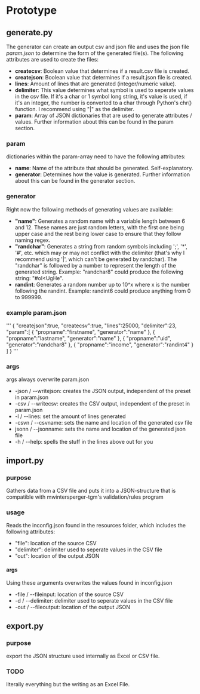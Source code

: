 # Prototype

## generate.py

The generator can create an output csv and json file and uses the json file *param.json* to determine the form of the generated file(s).
The following attributes are used to create the files:
- **createcsv**: Boolean value that determines if a result.csv file is created.
- **createjson**: Boolean value that determines if a result.json file is created.
- **lines**: Amount of lines that are generated (integer/numeric value).
- **delimiter**: This value determines what symbol is used to seperate values in the csv file. If it's a char or 1 symbol long string, it's value is used, if it's an integer, the number is converted to a char through Python's chr() function. I recommend using "|" as the delimiter.
- **param**: Array of JSON dictionaries that are used to generate attributes / values. Further information about this can be found in the param section.

### param

dictionaries within the param-array need to have the following attributes:
- **name**: Name of the attribute that should be generated. Self-explanatory.
- **generator**: Determines how the value is generated. Further information about this can be found in the generator section.

### generator

Right now the following methods of generating values are available:
- **"name"**: Generates a random name with a variable length between 6 and 12. These names are just random letters, with the first one being upper case and the rest being lower case to ensure that they follow naming regex.
- **"randchar"**: Generates a string from random symbols including ';', '*', '#', etc. which may or may not conflict with the delimiter (that's why I recommend using '|', which can't be generated by randchar). The "randchar" is followed by a number to represent the length of the generated string. Example: "randchar8" could produce the following string: "#oI<UgHe".
- **randint**: Generates a random number up to 10^x where x is the number following the randint. Example: randint6 could produce anything from 0 to 999999.

### example param.json

'''
{
	"createjson":true,
	"createcsv":true,
	"lines":25000,
	"delimiter":23,
	"param":[
		{
			"propname":"firstname",
			"generator":"name"
		},
		{
			"propname":"lastname",
			"generator":"name"
		},
		{
			"propname":"uid",
			"generator":"randchar8"
		},
		{
			"propname":"income",
			"generator":"randint4"
		}
	]
}
'''

### args
args always overwrite param.json

- -json / --writejson: creates the JSON output, independent of the preset in param.json
- -csv / --writecsv: creates the CSV output, independent of the preset in param.json
- -l / --lines: set the amount of lines generated
- -csvn / --csvname: sets the name and location of the generated csv file
- jsonn / --jsonname: sets the name and location of the generated json file
- -h / --help: spells the stuff in the lines above out for you

## import.py

### purpose

Gathers data from a CSV file and puts it into a JSON-structure that is compatible with mwintersperger-tgm's validation/rules program

### usage

Reads the inconfig.json found in the resources folder, which includes the following attributes:
- "file": location of the source CSV
- "delimiter": delimiter used to seperate values in the CSV file
- "out": location of the output JSON

#### args

Using these arguments overwrites the values found in inconfig.json
- -file / --fileinput: location of the source CSV
- -d / --delimiter: delimiter used to seperate values in the CSV file
- -out / --fileoutput: location of the output JSON

## export.py

### purpose

export the JSON structure used internally as Excel or CSV file.

### TODO

literally everything but the writing as an Excel File.